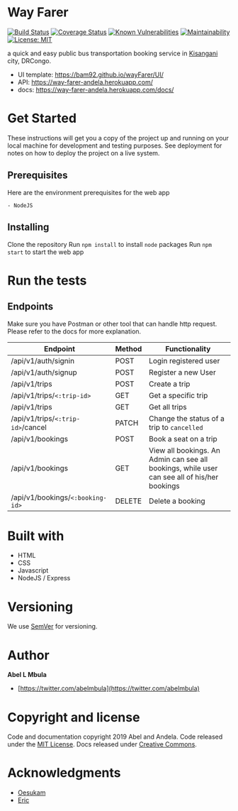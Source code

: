 # Way Farer
[![Build Status](https://travis-ci.com/Bam92/wayFarer.svg?branch=develop)](https://travis-ci.com/Bam92/wayFarer)
[![Coverage Status](https://coveralls.io/repos/github/Bam92/wayFarer/badge.png?branch=develop)](https://coveralls.io/github/Bam92/wayFarer?branch=develop)
[![Known Vulnerabilities](https://snyk.io/test/github/Bam92/wayFarer/develop/badge.svg)](https://snyk.io/test/github/Bam92/wayFarer/develop)
[![Maintainability](https://api.codeclimate.com/v1/badges/8b1822f148d1ea914930/maintainability)](https://codeclimate.com/github/Bam92/wayFarer/maintainability)
[![License: MIT](https://img.shields.io/badge/License-MIT-yellow.svg)](https://opensource.org/licenses/MIT)

a quick and easy public bus transportation booking service in [Kisangani](https://fr.wikipedia.org/wiki/Kisangani) city, DRCongo.

* UI template: https://bam92.github.io/wayFarer/UI/
* API: https://way-farer-andela.herokuapp.com/
* docs: https://way-farer-andela.herokuapp.com/docs/

# Get Started
These instructions will get you a copy of the project up and running on your local machine for development and testing purposes. See deployment for notes on how to deploy the project on a live system.

## Prerequisites
Here are the environment prerequisites for the web app
```
- NodeJS
```
## Installing
Clone the repository
Run ```npm install``` to install ```node``` packages
Run ```npm start``` to start the web app

# Run the tests
## Endpoints
Make sure you have Postman or other tool that can handle http request. Please refer to the docs for more explanation.

| Endpoint | Method | Functionality |
| ---------| -------| --------------|
| /api/v1/auth/signin | POST | Login registered user |
| /api/v1/auth/signup | POST | Register a new User |
| /api/v1/trips | POST | Create a trip |
| /api/v1/trips/`<:trip-id>` | GET | Get a specific trip |
| /api/v1/trips | GET | Get all trips |
| /api/v1/trips/`<:trip-id>`/cancel | PATCH | Change the status of a trip to `cancelled` |
| /api/v1/bookings | POST | Book a seat on a trip |
| /api/v1/bookings | GET | View all bookings. An Admin can see all bookings, while user can see all of his/her bookings |
| /api/v1/bookings/```<:booking-id>``` | DELETE | Delete a booking |

# Built with
* HTML
* CSS
* Javascript
* NodeJS / Express

# Versioning
We use [SemVer](http://semver.org/) for versioning.

# Author
**Abel L Mbula**
 * [https://twitter.com/abelmbula](https://twitter.com/abelmbula)


# Copyright and license
Code and documentation copyright 2019 Abel and Andela. Code released under the [MIT License](https://github.com/twbs/bootstrap/blob/master/LICENSE). Docs released under [Creative Commons](https://github.com/twbs/bootstrap/blob/master/docs/LICENSE).

# Acknowledgments
* [Oesukam](https://www.oesukam.me)
* [Eric]()
